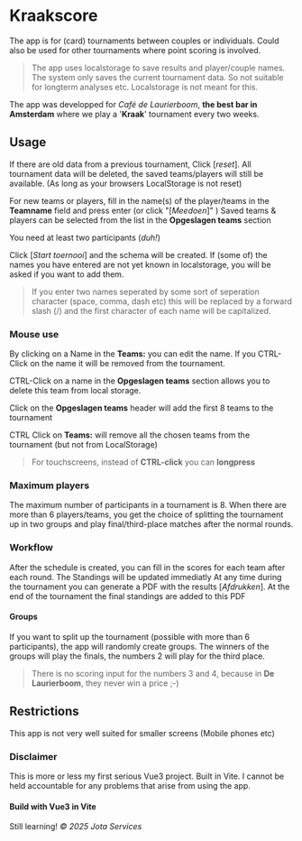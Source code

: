 # Kraakscore

The app is for (card) tournaments between couples or individuals. Could also be used for other tournaments where point scoring is involved.
> The app uses localstorage to save results and player/couple names. The system only saves the current tournament data. So not suitable for longterm analyses etc.
Localstorage is not meant for this.

The app was developped for *Café de Laurierboom*, **the best bar in Amsterdam** where we play a '**Kraak**' tournament every two weeks.

## Usage
If there are old data from a previous tournament, Click [*reset*]. All tournament data will be deleted, the saved teams/players will still be available. (As long as your browsers LocalStorage is not reset)

For new teams or players, fill in the name(s) of the player/teams in the **Teamname** field and press enter (or click "[*Meedoen*]" )
Saved teams & players can be selected from the list in the **Opgeslagen teams** section

You need at least two participants (*duh!*)

Click [*Start toernooi*] and the schema will be created. If (some of) the names you have entered are not yet known in localstorage, you will be asked if you want to add them.

> If you enter two names seperated by some sort of seperation character (space, comma, dash etc) this will be replaced by a forward slash (/) and the first character of each name will be capitalized.

### Mouse use
By clicking on a Name in the **Teams:** you can edit the name. If you CTRL-Click on the name it will be removed from the tournament.

CTRL-Click on a name in the **Opgeslagen teams** section allows you to delete this team from local storage.

Click on the **Opgeslagen teams** header will add the first 8 teams to the tournament

CTRL Click on **Teams:** will remove all the chosen teams from the tournament (but not from LocalStorage)

> For touchscreens, instead of **CTRL-click** you can **longpress**

### Maximum players
The maximum number of participants in a tournament is 8. When there are more than 6 players/teams, you get the choice of splitting the tournament up in two groups and play final/third-place matches after the normal rounds.

### Workflow
After the schedule is created, you can fill in the scores for each team after each round.
The Standings will be updated immediatly
At any time during the tournament you can generate a PDF with the results [*Afdrukken*]. At the end of the tournament the final standings are added to this PDF
#### Groups
If you want to split up the tournament (possible with more than 6 participants), the app will randomly create groups. The winners of the groups will play the finals, the numbers 2 will play for the third place.
> There is no scoring input for the numbers 3 and 4, because in **De Laurierboom**, they never win a price ;-)

## Restrictions
This app is not very well suited for smaller screens (Mobile phones etc)

### Disclaimer
This is more or less my first serious Vue3 project. Built in Vite.
I cannot be held accountable for any problems that arise from using the app.

#### Build with Vue3 in Vite

Still learning!
*© 2025 Jota Services*

